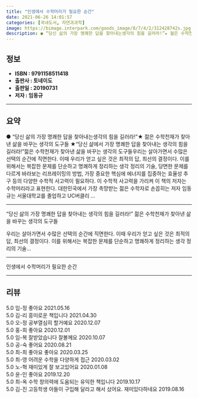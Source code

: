 ```yaml
---
title: "인생에서 수학머리가 필요한 순간"
date: 2021-06-26 14:01:57
categories: [국내도서, 자연과과학]
image: https://bimage.interpark.com/goods_image/8/7/4/2/312428742s.jpg
description: ● “당신 삶의 가장 명쾌한 답을 찾아내는생각의 힘을 길러라!”★ 젊은 수학천재가 찾아낸 삶을 바꾸는 생각의 도구들 ★“당신 삶에서 가장 명쾌한 답을 찾아내는 생각의 힘을 길러라!”젊은 수학천재가 찾아낸 삶을 바꾸는 생각의 도구들우리는 살아가면서 수많은 선택의 순간에 직면한다. 이때
---
```


## **정보**

- **ISBN : 9791158511418**
- **출판사 : 토네이도**
- **출판일 : 20190731**
- **저자 : 임동규**

------



## **요약**

●  “당신 삶의 가장 명쾌한 답을 찾아내는생각의 힘을 길러라!”★ 젊은 수학천재가 찾아낸 삶을 바꾸는 생각의 도구들 ★“당신 삶에서 가장 명쾌한 답을 찾아내는 생각의 힘을 길러라!”젊은 수학천재가 찾아낸 삶을 바꾸는 생각의 도구들우리는 살아가면서 수많은 선택의 순간에 직면한다. 이때 우리가 얻고 싶은 것은 최적의 답, 최선의 결정이다. 이를 위해서는 복잡한 문제를 단순하고 명쾌하게 정리하는 생각 정리의 기술, 당면한 문제를 다르게 바라보는 리프레이밍의 방법, 가장 중요한 핵심에 에너지를 집중하는 효율성 추구 등의 다양한 수학적 사고력이 필요하다. 이 수학적 사고력을 가리켜 이 책의 저자는 수학머리라고 표현한다. 대한민국에서 가장 촉망받는 젊은 수학자로 손꼽히는 저자 임동규는 서울대학교를 졸업하고 UC버클리 ...

------

“당신 삶의 가장 명쾌한 답을 찾아내는 생각의 힘을 길러라!”
젊은 수학천재가 찾아낸 삶을 바꾸는 생각의 도구들

우리는 살아가면서 수많은 선택의 순간에 직면한다. 이때 우리가 얻고 싶은 것은 최적의 답, 최선의 결정이다. 이를 위해서는 복잡한 문제를 단순하고 명쾌하게 정리하는 생각 정리의 기술... 

------


인생에서 수학머리가 필요한 순간 

------


## **리뷰** 

5.0 임-정 좋아요  2021.05.16 <br/>5.0 김-리 흥미로운 책입니다 2021.04.30 <br/>5.0 오-정 공부열심히 할거예요 2020.12.07 <br/>5.0 홍-희 좋아요 2020.12.01 <br/>5.0 임-복 잘받았습니다 잘볼께요 2020.10.07 <br/>5.0 공-숙 좋어요 2020.08.21 <br/>5.0 최-희 좋아요 좋아요 2020.03.25 <br/>5.0 최-영 어려운 수학을 다양하게 접근 2020.03.02 <br/>5.0 노-혁 재미있게 잘 보고있어요 2020.01.08 <br/>5.0 윤-인 좋아요 2019.12.20 <br/>5.0 최-옥 수학 창의력에 도움되는 유익한 책입니다 2019.10.17 <br/>5.0 김-진 고등학생 아들이 구입해 달라고 해서 샀어요.  재미있다하네요 2019.08.16 <br/>